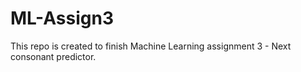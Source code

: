 # ML-Assign3
This repo is created to finish Machine Learning assignment 3 - Next consonant predictor.
